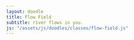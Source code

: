 ```yaml
---
layout: doodle
title: Flow Field
subtitle: river flows in you.
js: "/assets/js/doodles/classes/flow-field.js"
---
```



<div id="specific-doodle-container"></div>
